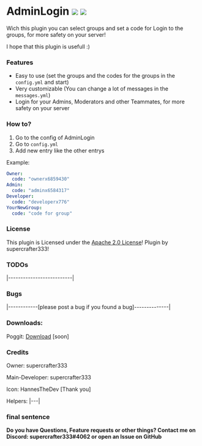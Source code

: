 # AdminLogin   [![](https://poggit.pmmp.io/shield.state/AdminLogin)](https://poggit.pmmp.io/p/AdminLogin) <a href="https://poggit.pmmp.io/p/PTimeUI"><img src="https://poggit.pmmp.io/shield.dl.total/AdminLogin"></a>

Wich this plugin you can select groups and set a code for Login to the groups, for more safety on your server!

I hope that this plugin is usefull :)

### Features
- Easy to use (set the groups and the codes for the groups in the `config.yml` and start)
- Very customizable (You can change a lot of messages in the `messages.yml`)
- Login for your Admins, Moderators and other Teammates, for more safety on your server

### How to?
1. Go to the config of AdminLogin
2. Go to `config.yml`
3. Add new entry like the other entrys

Example:
```yml
Owner:
  code: "ownerx6859430"
Admin:
  code: "adminx6584317"
Developer:
  code: "developerx776"
YourNewGroup:
  code: "code for group"
```

### License
This plugin is Licensed under the [Apache 2.0 License](/LICENSE)! Plugin by supercrafter333!

### TODOs
|--------------------------|

### Bugs
|------------[please post a bug if you found a bug]--------------|

### Downloads:
Poggit: <a href="https://poggit.pmmp.io/p/AdminLogin">Download</a> [soon]

### Credits
Owner: supercrafter333

Main-Developer: supercrafter333

Icon: HannesTheDev [Thank you]

Helpers: |---|

### final sentence
**Do you have Questions, Feature requests or other things? Contact me on Discord: supercrafter333#4062  or  open an Issue on GitHub**
